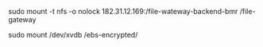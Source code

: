 
sudo mount -t nfs -o nolock 182.31.12.169:/file-wateway-backend-bmr /file-gateway



sudo mount /dev/xvdb /ebs-encrypted/


